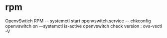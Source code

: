 # rpm
OpenvSwtich RPM 
-- systemctl start openvswitch.service
-- chkconfig openvswitch on
--systemctl is-active openvswitch
check version :
ovs-vsctl -V
